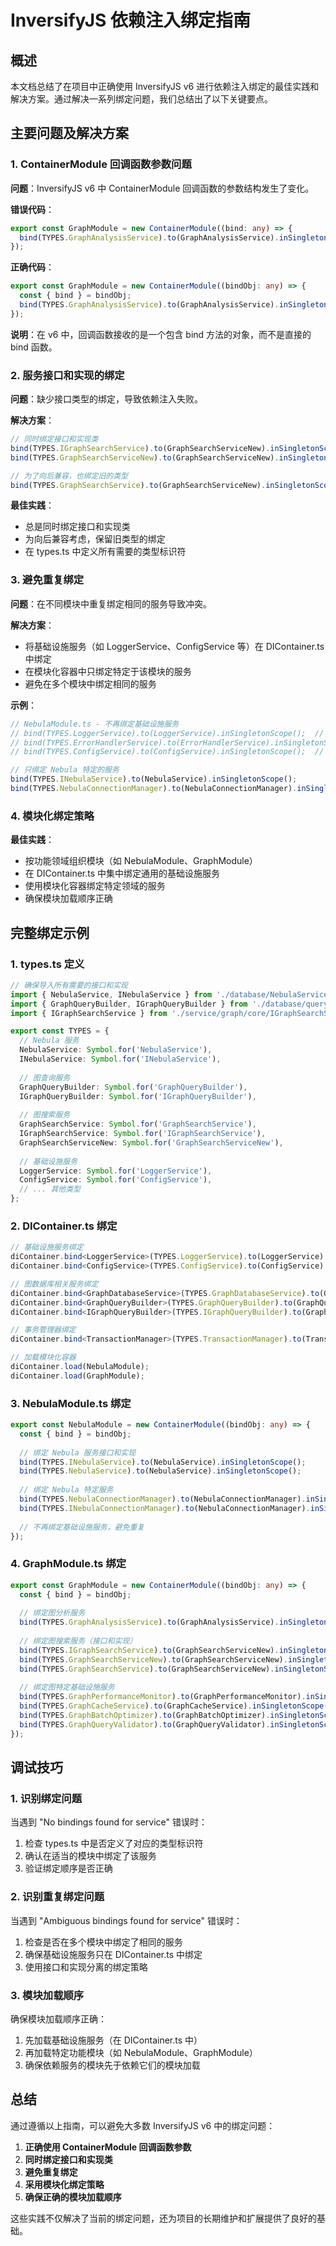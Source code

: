 # InversifyJS 依赖注入绑定指南

## 概述

本文档总结了在项目中正确使用 InversifyJS v6 进行依赖注入绑定的最佳实践和解决方案。通过解决一系列绑定问题，我们总结出了以下关键要点。

## 主要问题及解决方案

### 1. ContainerModule 回调函数参数问题

**问题**：InversifyJS v6 中 ContainerModule 回调函数的参数结构发生了变化。

**错误代码**：
```typescript
export const GraphModule = new ContainerModule((bind: any) => {
  bind(TYPES.GraphAnalysisService).to(GraphAnalysisService).inSingletonScope();
});
```

**正确代码**：
```typescript
export const GraphModule = new ContainerModule((bindObj: any) => {
  const { bind } = bindObj;
  bind(TYPES.GraphAnalysisService).to(GraphAnalysisService).inSingletonScope();
});
```

**说明**：在 v6 中，回调函数接收的是一个包含 bind 方法的对象，而不是直接的 bind 函数。

### 2. 服务接口和实现的绑定

**问题**：缺少接口类型的绑定，导致依赖注入失败。

**解决方案**：
```typescript
// 同时绑定接口和实现类
bind(TYPES.IGraphSearchService).to(GraphSearchServiceNew).inSingletonScope();
bind(TYPES.GraphSearchServiceNew).to(GraphSearchServiceNew).inSingletonScope();

// 为了向后兼容，也绑定旧的类型
bind(TYPES.GraphSearchService).to(GraphSearchServiceNew).inSingletonScope();
```

**最佳实践**：
- 总是同时绑定接口和实现类
- 为向后兼容考虑，保留旧类型的绑定
- 在 types.ts 中定义所有需要的类型标识符

### 3. 避免重复绑定

**问题**：在不同模块中重复绑定相同的服务导致冲突。

**解决方案**：
- 将基础设施服务（如 LoggerService、ConfigService 等）在 DIContainer.ts 中绑定
- 在模块化容器中只绑定特定于该模块的服务
- 避免在多个模块中绑定相同的服务

**示例**：
```typescript
// NebulaModule.ts - 不再绑定基础设施服务
// bind(TYPES.LoggerService).to(LoggerService).inSingletonScope();  // 删除
// bind(TYPES.ErrorHandlerService).to(ErrorHandlerService).inSingletonScope();  // 删除
// bind(TYPES.ConfigService).to(ConfigService).inSingletonScope();  // 删除

// 只绑定 Nebula 特定的服务
bind(TYPES.INebulaService).to(NebulaService).inSingletonScope();
bind(TYPES.NebulaConnectionManager).to(NebulaConnectionManager).inSingletonScope();
```

### 4. 模块化绑定策略

**最佳实践**：
- 按功能领域组织模块（如 NebulaModule、GraphModule）
- 在 DIContainer.ts 中集中绑定通用的基础设施服务
- 使用模块化容器绑定特定领域的服务
- 确保模块加载顺序正确

## 完整绑定示例

### 1. types.ts 定义

```typescript
// 确保导入所有需要的接口和实现
import { NebulaService, INebulaService } from './database/NebulaService';
import { GraphQueryBuilder, IGraphQueryBuilder } from './database/query/GraphQueryBuilder';
import { IGraphSearchService } from './service/graph/core/IGraphSearchService';

export const TYPES = {
  // Nebula 服务
  NebulaService: Symbol.for('NebulaService'),
  INebulaService: Symbol.for('INebulaService'),
  
  // 图查询服务
  GraphQueryBuilder: Symbol.for('GraphQueryBuilder'),
  IGraphQueryBuilder: Symbol.for('IGraphQueryBuilder'),
  
  // 图搜索服务
  GraphSearchService: Symbol.for('GraphSearchService'),
  IGraphSearchService: Symbol.for('IGraphSearchService'),
  GraphSearchServiceNew: Symbol.for('GraphSearchServiceNew'),
  
  // 基础设施服务
  LoggerService: Symbol.for('LoggerService'),
  ConfigService: Symbol.for('ConfigService'),
  // ... 其他类型
};
```

### 2. DIContainer.ts 绑定

```typescript
// 基础设施服务绑定
diContainer.bind<LoggerService>(TYPES.LoggerService).to(LoggerService).inSingletonScope();
diContainer.bind<ConfigService>(TYPES.ConfigService).to(ConfigService).inSingletonScope();

// 图数据库相关服务绑定
diContainer.bind<GraphDatabaseService>(TYPES.GraphDatabaseService).to(GraphDatabaseService).inSingletonScope();
diContainer.bind<GraphQueryBuilder>(TYPES.GraphQueryBuilder).to(GraphQueryBuilder).inSingletonScope();
diContainer.bind<IGraphQueryBuilder>(TYPES.IGraphQueryBuilder).to(GraphQueryBuilder).inSingletonScope();

// 事务管理器绑定
diContainer.bind<TransactionManager>(TYPES.TransactionManager).to(TransactionManager).inSingletonScope();

// 加载模块化容器
diContainer.load(NebulaModule);
diContainer.load(GraphModule);
```

### 3. NebulaModule.ts 绑定

```typescript
export const NebulaModule = new ContainerModule((bindObj: any) => {
  const { bind } = bindObj;
  
  // 绑定 Nebula 服务接口和实现
  bind(TYPES.INebulaService).to(NebulaService).inSingletonScope();
  bind(TYPES.NebulaService).to(NebulaService).inSingletonScope();
  
  // 绑定 Nebula 特定服务
  bind(TYPES.NebulaConnectionManager).to(NebulaConnectionManager).inSingletonScope();
  bind(TYPES.INebulaConnectionManager).to(NebulaConnectionManager).inSingletonScope();
  
  // 不再绑定基础设施服务，避免重复
});
```

### 4. GraphModule.ts 绑定

```typescript
export const GraphModule = new ContainerModule((bindObj: any) => {
  const { bind } = bindObj;
  
  // 绑定图分析服务
  bind(TYPES.GraphAnalysisService).to(GraphAnalysisService).inSingletonScope();
  
  // 绑定图搜索服务（接口和实现）
  bind(TYPES.IGraphSearchService).to(GraphSearchServiceNew).inSingletonScope();
  bind(TYPES.GraphSearchServiceNew).to(GraphSearchServiceNew).inSingletonScope();
  bind(TYPES.GraphSearchService).to(GraphSearchServiceNew).inSingletonScope();
  
  // 绑定图特定基础设施服务
  bind(TYPES.GraphPerformanceMonitor).to(GraphPerformanceMonitor).inSingletonScope();
  bind(TYPES.GraphCacheService).to(GraphCacheService).inSingletonScope();
  bind(TYPES.GraphBatchOptimizer).to(GraphBatchOptimizer).inSingletonScope();
  bind(TYPES.GraphQueryValidator).to(GraphQueryValidator).inSingletonScope();
});
```

## 调试技巧

### 1. 识别绑定问题

当遇到 "No bindings found for service" 错误时：
1. 检查 types.ts 中是否定义了对应的类型标识符
2. 确认在适当的模块中绑定了该服务
3. 验证绑定顺序是否正确

### 2. 识别重复绑定问题

当遇到 "Ambiguous bindings found for service" 错误时：
1. 检查是否在多个模块中绑定了相同的服务
2. 确保基础设施服务只在 DIContainer.ts 中绑定
3. 使用接口和实现分离的绑定策略

### 3. 模块加载顺序

确保模块加载顺序正确：
1. 先加载基础设施服务（在 DIContainer.ts 中）
2. 再加载特定功能模块（如 NebulaModule、GraphModule）
3. 确保依赖服务的模块先于依赖它们的模块加载

## 总结

通过遵循以上指南，可以避免大多数 InversifyJS v6 中的绑定问题：

1. **正确使用 ContainerModule 回调函数参数**
2. **同时绑定接口和实现类**
3. **避免重复绑定**
4. **采用模块化绑定策略**
5. **确保正确的模块加载顺序**

这些实践不仅解决了当前的绑定问题，还为项目的长期维护和扩展提供了良好的基础。